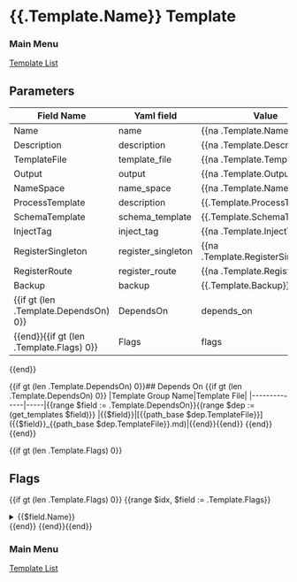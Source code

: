 # **{{.Template.Name}}** Template

### Main Menu
[Template List](Templates.md)


## Parameters

|Field Name|Yaml field|Value|
|--------------|-----|-----|
|Name|name|{{na .Template.Name}}|
|Description|description|{{na .Template.Description}}|
|TemplateFile|template_file|{{na .Template.TemplateFile}}|
|Output|output|{{na .Template.Output}}|
|NameSpace|name_space|{{na .Template.NameSpace}}|
|ProcessTemplate|description|{{.Template.ProcessTemplate}}|
|SchemaTemplate|schema_template|{{.Template.SchemaTemplate}}|
|InjectTag|inject_tag|{{na .Template.InjectTag}}|
|RegisterSingleton|register_singleton|{{na .Template.RegisterSingleton}}|
|RegisterRoute|register_route|{{na .Template.RegisterRoute}}|
|Backup|backup|{{.Template.Backup}}|
{{if gt (len .Template.DependsOn) 0}}|DependsOn|depends_on|[DependsOn](#depends-on)|
{{end}}{{if gt (len .Template.Flags) 0}}|Flags|flags|[Flags](#flags)|
{{end}}

{{if gt (len .Template.DependsOn) 0}}## Depends On
{{if gt (len .Template.DependsOn) 0}}
|Template Group Name|Template File|
|--------------|-----|{{range  $field := .Template.DependsOn}}{{range  $dep := (get_templates $field)}}
|{{$field}}|[{{path_base $dep.TemplateFile}}]({{$field}}_{{path_base $dep.TemplateFile}}.md)|{{end}}{{end}}
{{end}}{{end}}

{{if gt (len .Template.Flags) 0}}
## Flags
{{if gt (len .Template.Flags) 0}}
{{range $idx, $field := .Template.Flags}}

<details>
<summary>{{$field.Name}}</summary>

|Template Field Name|Yaml field|Value|
|--------------|-----|-----|
|Name|name|{{$field.Name}}|
|Description|description|{{$field.Description}}|
|FieldFlag|field_flag|{{$field.FieldFlag}}|
|OptionsRequired|options_required|{{$field.OptionsRequired}}|
{{if gt (len $field.Params) 0}}|Params|params|[params](#{{lc $field.Name}}-parameters)|

---

### **{{$field.Name}}** Parameters: 

{{range $idx, $p := $field.Params}}
#### Parameter: **{{$p.Name}}**

|Template Field Name|Yaml field|Value|
|--------------|-----|-----|
|Name|name|{{$p.Name}}|
|Description|description|{{$p.Description}}|
|DataType|data_type|{{$p.DataType}}|
---

{{end}}{{end}}
### Example:
```yaml
{{$field.Example}}
```
</details>
{{end}}
{{end}}{{end}}

### Main Menu
[Template List](Templates.md)